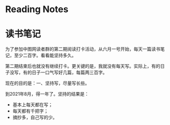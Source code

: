 # Reading Notes
# 读书笔记
为了参加中图网读者群的第二期阅读打卡活动，从六月一号开始，每天一篇读书笔记，至少二百字。看看能坚持多久。

第二期结束后也就没有继续打卡。更关键的是，我就没有每天写。实际上，有的日子没写，有的日子一口气写好几篇，每篇两三百字。

现在的目的是：一、坚持写，尽量写长些。

到2021年8月，得一年了。坚持的结果是：
- 基本上每天都在写；
- 每天都有千把字；
- 摘抄多，自己写的少。
